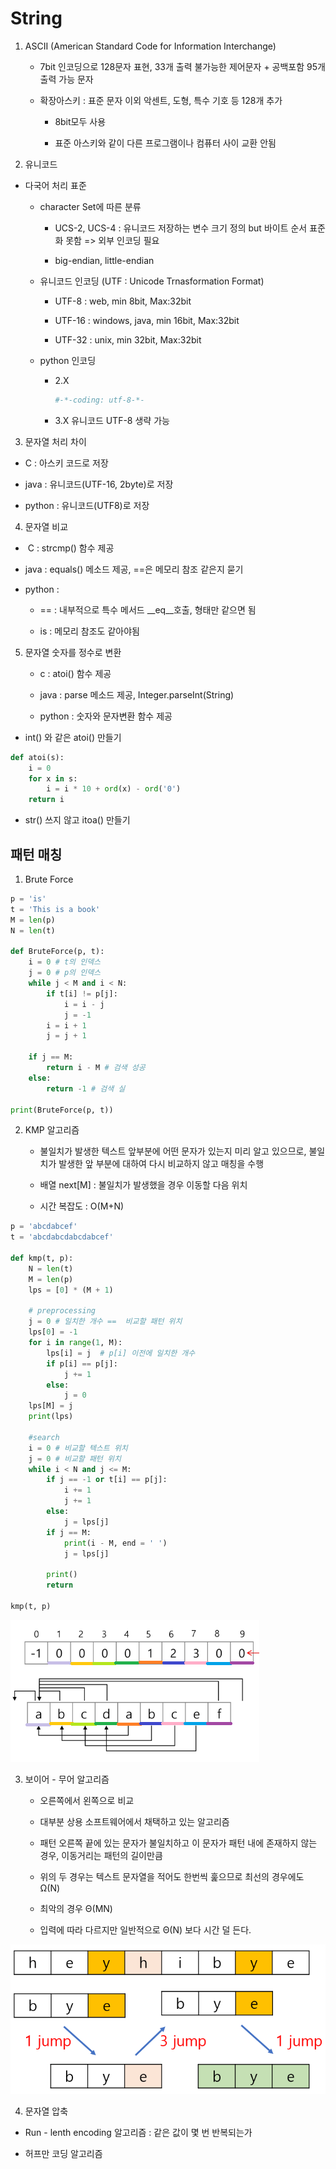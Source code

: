 # String

1. ASCII (American Standard Code for Information Interchange)
   
   - 7bit  인코딩으로 128문자 표현, 33개 출력 불가능한 제어문자 + 공백포함 95개 출력 가능 문자
   
   - 확장아스키 : 표준 문자 이외 악센트, 도형,  특수 기호 등 128개 추가
     
     - 8bit모두 사용
     
     - 표준 아스키와 같이 다른 프로그램이나 컴퓨터 사이 교환 안됨

2.  유니코드
   
   - 다국어 처리 표준
     
     - character Set에 따른 분류
       
       - UCS-2, UCS-4 : 유니코드 저장하는 변수 크기 정의 but 바이트 순서 표준화 못함  => 외부 인코딩 필요
       
       -  big-endian, little-endian
     
     - 유니코드 인코딩 (UTF : Unicode Trnasformation Format)
       
       - UTF-8 : web, min 8bit, Max:32bit
       
       - UTF-16 : windows, java, min 16bit, Max:32bit
       
       - UTF-32 : unix, min 32bit, Max:32bit
     
     - python 인코딩
       
       - 2.X 
         
         ```python
         #-*-coding: utf-8-*-
         ```
       
       - 3.X  유니코드 UTF-8 생략 가능

3.  문자열 처리 차이
   
   - C : 아스키 코드로 저장
   
   - java : 유니코드(UTF-16, 2byte)로 저장
   
   - python : 유니코드(UTF8)로 저장

4.  문자열 비교
   
   -  C : strcmp() 함수 제공
   
   - java : equals() 메소드 제공, ==은 메모리 참조 같은지 묻기
   
   - python :
     
     - == : 내부적으로 특수 메서드 \_\_eq\_\_호출, 형태만 같으면 됨
     
     - is : 메모리 참조도 같아야됨

5. 문자열 숫자를 정수로 변환
   
   - c : atoi() 함수 제공
   
   - java : parse 메소드 제공, Integer.parseInt(String)
   
   - python : 숫자와 문자변환 함수 제공
* int() 와 같은 atoi() 만들기

```python
def atoi(s):
    i = 0
    for x in s:
        i = i * 10 + ord(x) - ord('0')
    return i
```

- str() 쓰지 않고 itoa() 만들기

## 패턴 매칭

1. Brute Force

```python
p = 'is'
t = 'This is a book'
M = len(p)
N = len(t)

def BruteForce(p, t):
    i = 0 # t의 인덱스
    j = 0 # p의 인덱스
    while j < M and i < N:
        if t[i] != p[j]:
            i = i - j
            j = -1
        i = i + 1
        j = j + 1
    
    if j == M:
        return i - M # 검색 성공
    else:
        return -1 # 검색 실

print(BruteForce(p, t))


```

2. KMP 알고리즘
   
   - 불일치가 발생한 텍스트 앞부분에 어떤 문자가 있는지 미리 알고 있으므로, 불일치가 발생한 앞 부분에 대하여 다시 비교하지 않고 매칭을 수행
   
   - 배열 next[M] : 불일치가 발생했을 경우 이동할 다음 위치
   
   - 시간 복잡도 : O(M+N)

```python
p = 'abcdabcef'
t = 'abcdabcdabcdabcef'

def kmp(t, p):
    N = len(t)
    M = len(p)
    lps = [0] * (M + 1)

    # preprocessing
    j = 0 # 일치한 개수 ==  비교할 패턴 위치
    lps[0] = -1
    for i in range(1, M):
        lps[i] = j  # p[i] 이전에 일치한 개수
        if p[i] == p[j]:
            j += 1
        else:
            j = 0
    lps[M] = j
    print(lps)

    #search
    i = 0 # 비교할 텍스트 위치
    j = 0 # 비교할 패턴 위치
    while i < N and j <= M:
        if j == -1 or t[i] == p[j]:
            i += 1
            j += 1
        else:
            j = lps[j]
        if j == M:
            print(i - M, end = ' ')
            j = lps[j]

        print()
        return

kmp(t, p)
```

<img title="" src="./imgsrc/kmp.png" alt="">

3. 보이어 - 무어 알고리즘
   
   - 오른쪽에서 왼쪽으로 비교 
   
   - 대부분 상용 소프트웨어에서 채택하고 있는 알고리즘
   
   - 패턴 오른쪽 끝에 있는 문자가 불일치하고 이 문자가 패턴 내에 존재하지 않는 경우, 이동거리는 패턴의 길이만큼
   
   - 위의 두 경우는 텍스트 문자열을 적어도 한번씩 훑으므로 최선의 경우에도 Ω(N)
   
   - 최악의 경우 Θ(MN)
   
   - 입력에 따라 다르지만 일반적으로 Θ(N) 보다 시간 덜 든다.

<img title="" src="./imgsrc/Boyer-Moore.png" alt="">

4. 문자열 압축
- Run - lenth encoding 알고리즘 : 같은 값이 몇 번 반복되는가

- 허프만 코딩 알고리즘
